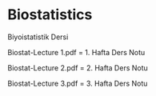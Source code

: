 # Biostatistics

Biyoistatistik Dersi

Biostat-Lecture 1.pdf = 1. Hafta Ders Notu

Biostat-Lecture 2.pdf = 2. Hafta Ders Notu

Biostat-Lecture 3.pdf = 3. Hafta Ders Notu
